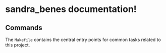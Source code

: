 # sandra_benes documentation!

## Commands

The `Makefile` contains the central entry points for common tasks
related to this project.

